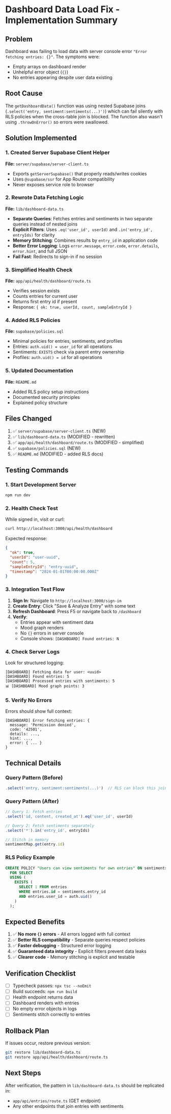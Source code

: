 # Dashboard Data Load Fix - Implementation Summary

## Problem

Dashboard was failing to load data with server console error `"Error fetching entries: {}"`. The symptoms were:
- Empty arrays on dashboard render
- Unhelpful error object (`{}`)
- No entries appearing despite user data existing

## Root Cause

The `getDashboardData()` function was using nested Supabase joins (`.select('entry, sentiment:sentiments(...)')`) which can fail silently with RLS policies when the cross-table join is blocked. The function also wasn't using `.throwOnError()` so errors were swallowed.

## Solution Implemented

### 1. Created Server Supabase Client Helper
**File:** `server/supabase/server-client.ts`
- Exports `getServerSupabase()` that properly reads/writes cookies
- Uses `@supabase/ssr` for App Router compatibility
- Never exposes service role to browser

### 2. Rewrote Data Fetching Logic
**File:** `lib/dashboard-data.ts`
- **Separate Queries**: Fetches entries and sentiments in two separate queries instead of nested joins
- **Explicit Filters**: Uses `.eq('user_id', userId)` and `.in('entry_id', entryIds)` for clarity
- **Memory Stitching**: Combines results by `entry_id` in application code
- **Better Error Logging**: Logs `error.message`, `error.code`, `error.details`, `error.hint`, and full JSON
- **Fail Fast**: Redirects to sign-in if no session

### 3. Simplified Health Check
**File:** `app/api/health/dashboard/route.ts`
- Verifies session exists
- Counts entries for current user
- Returns first entry id if present
- Response: `{ ok: true, userId, count, sampleEntryId }`

### 4. Added RLS Policies
**File:** `supabase/policies.sql`
- Minimal policies for entries, sentiments, and profiles
- Entries: `auth.uid() = user_id` for all operations
- Sentiments: `EXISTS` check via parent entry ownership
- Profiles: `auth.uid() = id` for all operations

### 5. Updated Documentation
**File:** `README.md`
- Added RLS policy setup instructions
- Documented security principles
- Explained policy structure

## Files Changed

1. ✅ `server/supabase/server-client.ts` (NEW)
2. ✅ `lib/dashboard-data.ts` (MODIFIED - rewritten)
3. ✅ `app/api/health/dashboard/route.ts` (MODIFIED - simplified)
4. ✅ `supabase/policies.sql` (NEW)
5. ✅ `README.md` (MODIFIED - added RLS docs)

## Testing Commands

### 1. Start Development Server
```bash
npm run dev
```

### 2. Health Check Test
While signed in, visit or curl:
```bash
curl http://localhost:3000/api/health/dashboard
```

Expected response:
```json
{
  "ok": true,
  "userId": "user-uuid",
  "count": 5,
  "sampleEntryId": "entry-uuid",
  "timestamp": "2024-01-01T00:00:00.000Z"
}
```

### 3. Integration Test Flow

1. **Sign In**: Navigate to `http://localhost:3000/sign-in`
2. **Create Entry**: Click "Save & Analyze Entry" with some text
3. **Refresh Dashboard**: Press F5 or navigate back to `/dashboard`
4. **Verify**: 
   - Entries appear with sentiment data
   - Mood graph renders
   - No `{}` errors in server console
   - Console shows: `[DASHBOARD] Found entries: N`

### 4. Check Server Logs

Look for structured logging:
```
[DASHBOARD] Fetching data for user: <uuid>
[DASHBOARD] Found entries: 5
[DASHBOARD] Processed entries with sentiments: 5
📊 [DASHBOARD] Mood graph points: 3
```

### 5. Verify No Errors

Errors should show full context:
```
[DASHBOARD] Error fetching entries: {
  message: 'Permission denied',
  code: '42501',
  details: ...,
  hint: ...,
  error: { ... }
}
```

## Technical Details

### Query Pattern (Before)
```typescript
.select('entry, sentiment:sentiments(...)')  // RLS can block this join
```

### Query Pattern (After)
```typescript
// Query 1: Fetch entries
.select('id, content, created_at').eq('user_id', userId)

// Query 2: Fetch sentiments separately
.select('*').in('entry_id', entryIds)

// Stitch in memory
sentimentMap.get(entry.id)
```

### RLS Policy Example
```sql
CREATE POLICY "Users can view sentiments for own entries" ON sentiments
  FOR SELECT
  USING (
    EXISTS (
      SELECT 1 FROM entries 
      WHERE entries.id = sentiments.entry_id 
      AND entries.user_id = auth.uid()
    )
  );
```

## Expected Benefits

1. ✅ **No more `{}` errors** - All errors logged with full context
2. ✅ **Better RLS compatibility** - Separate queries respect policies
3. ✅ **Faster debugging** - Structured error logging
4. ✅ **Guaranteed data integrity** - Explicit filters prevent data leaks
5. ✅ **Clearer code** - Memory stitching is explicit and testable

## Verification Checklist

- [ ] Typecheck passes: `npx tsc --noEmit`
- [ ] Build succeeds: `npm run build`
- [ ] Health endpoint returns data
- [ ] Dashboard renders with entries
- [ ] No empty error objects in logs
- [ ] Sentiments stitch correctly to entries

## Rollback Plan

If issues occur, restore previous version:
```bash
git restore lib/dashboard-data.ts
git restore app/api/health/dashboard/route.ts
```

## Next Steps

After verification, the pattern in `lib/dashboard-data.ts` should be replicated in:
- `app/api/entries/route.ts` (GET endpoint)
- Any other endpoints that join entries with sentiments

